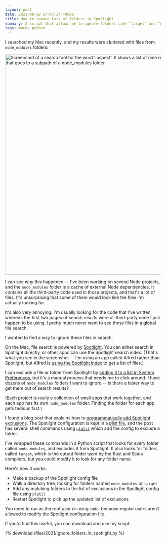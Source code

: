 ```yaml
---
layout: post
date: 2021-08-28 17:43:17 +0000
title: How to ignore lots of folders in Spotlight
summary: A script that allows me to ignore folders like "target" and "node_modules", so they don't appear in search results.
tags: macos python
---
```


I searched my Mac recently, and my results were cluttered with files from `node_modules` folders:

<img src="/images/2021/cluttered_search_results_2x.png" srcset="/images/2021/cluttered_search_results_2x.png 2x, /images/2021/cluttered_search_results_2x.png 1x" style="width: 714px;" alt="Screenshot of a search tool for the word 'inspect'. It shows a list of nine results, each with a path under it that goes to a subpath of a node_modules folder.">

I can see why this happened -- I've been working on several Node projects, and the `node_modules` folder is a cache of external Node dependencies.
It contains all the third-party code used in those projects, and that's a lot of files.
It's unsurprising that some of them would look like the files I'm actually looking for.

It's also very annoying.
I'm usually looking for the code that I've written, whereas the first two pages of search results were all third-party code I just happen to be using.
I pretty much never want to see these files in a global file search.

I wanted to find a way to ignore these files in search.

On the Mac, file search is powered by [Spotlight][spotlight].
You can either search in Spotlight directly, or other apps can use the Spotlight search index.
(That's what you see in the screenshot -- I'm using an app called Alfred rather than Spotlight, but Alfred is [using the Spotlight index][index] to get a list of files.)

I can exclude a file or folder from Spotlight by [adding it to a list in System Preferences][exclude], but it's a manual process that needs me to click around.
I have dozens of `node_modules` folders I want to ignore -- is there a faster way to get them out of search results?

(Each project is really a collection of small apps that work together, and each app has its own `node_modules` folder.
Finding the folder for each app gets tedious fast.)

I found a blog post that explains how to [programmatically add Spotlight exclusions][programmatically].
The Spotlight configuration is kept in a [plist file][plist], and the post has several shell commands using [`plutil`][plutil] which add the config to exclude a folder.

I've wrapped these commands in a Python script that looks for every folder called `node_modules`, and excludes it from Spotlight.
It also looks for folders called `target`, which is the output folder used by the Rust and Scala compilers, but you could modify it to look for any folder name.

Here's how it works:

-   Make a backup of the Spotlight config file
-   Walk a directory tree, looking for folders named `node_modules` or `target`
-   Add any matching folders to the list of exclusions in the Spotlight config file using `plutil`
-   Restart Spotlight to pick up the updated list of exclusions

You need to run as the root user or using `sudo`, because regular users aren't allowed to modify the Spotlight configuration file.

If you'd find this useful, you can download and use my script:

{% download /files/2021/ignore_folders_in_spotlight.py %}

[spotlight]: https://support.apple.com/en-gb/guide/mac-help/mchlp1008/mac
[index]: https://www.alfredapp.com/help/troubleshooting/indexing/spotlight/
[exclude]: https://support.apple.com/en-gb/guide/mac-help/mchlp2811/11.0/mac/11.0
[programmatically]: https://blog.christovic.com/2021/02/programatically-adding-spotlight.html
[plist]: https://en.wikipedia.org/wiki/Property_list
[plutil]: https://www.youtube.com/watch?t=5s&v=e1QAw18lpUE
